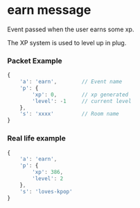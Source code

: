 # earn message

Event passed when the user earns some xp.

The XP system is used to level up in plug.


### Packet Example

```js
{
    'a': 'earn',        // Event name
    'p': {
        'xp': 0,	    // xp generated
        'level': -1     // current level
    },
    's': 'xxxx'         // Room name
}
```
### Real life example
```js
{
    'a': 'earn',
    'p': {
        'xp': 386,
        'level': 2
    },
    's': 'loves-kpop'
}
```